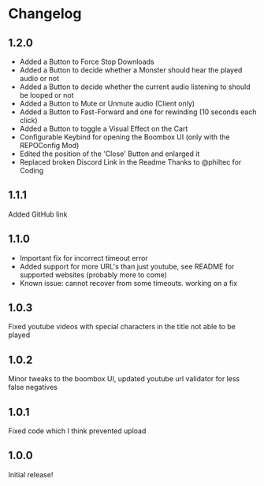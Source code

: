 # Changelog
## 1.2.0
 - Added a Button to Force Stop Downloads
 - Added a Button to decide whether a Monster should hear the played audio or not
 - Added a Button to decide whether the current audio listening to should be looped or not
 - Added a Button to Mute or Unmute audio (Client only)
 - Added a Button to Fast-Forward and one for rewinding (10 seconds each click)
 - Added a Button to toggle a Visual Effect on the Cart
 - Configurable Keybind for opening the Boombox UI (only with the REPOConfig Mod)
 - Edited the position of the 'Close' Button and enlarged it
 - Replaced broken Discord Link in the Readme
Thanks to @philtec for Coding
## 1.1.1
Added GitHub link
## 1.1.0
 - Important fix for incorrect timeout error
 - Added support for more URL's than just youtube, see README for supported websites (probably more to come)
 - Known issue: cannot recover from some timeouts. working on a fix
## 1.0.3
Fixed youtube videos with special characters in the title not able to be played
## 1.0.2
Minor tweaks to the boombox UI, updated youtube url validator for less false negatives
## 1.0.1
Fixed code which I think prevented upload
## 1.0.0
Initial release!